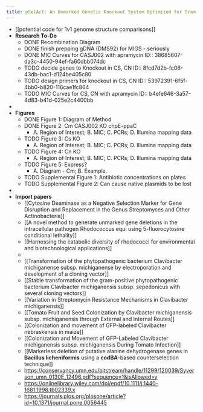 ```yaml
---
title: pSelAct: An Unmarked Genetic Knockout System Optimized for Gram-positive bacteria of the Clavibacter genus
---
```


- [[potential code for 1v1 genome structure comparisons]]
- **Research To-Do**
	- DONE Recombination Diagram
	- DONE finish prepping gDNA (DMS92) for MIGS - seriously
	- DONE MIC Curves for CASJ002 with apramycin
	  ID:: 38685607-da3c-4450-94ef-fa60dbb074dc
	- TODO decide genes to Knockout in CS, CN
	  ID:: 8fcd7d2b-fc06-43db-bac1-d124be405c80
	- TODO design primers for knockout in CS, CN
	  ID:: 53972391-6f5f-4bb0-b820-116cae1fc864
	- TODO MIC Curves for CS, CN with apramycin
	  ID:: b4efe646-3a57-4d83-b41d-025e2c4400bb
-
- **Figures**
	- DONE Figure 1: Diagram of Method
	- DONE Figure 2: Cm CASJ002 KO chpE-ppaC
		- A. Region of Interest; B. MIC; C. PCRs; D. Illumina mapping data
	- TODO Figure 3: Cs KO
		- A. Region of Interest; B. MIC; C. PCRs; D. Illumina mapping data
	- TODO Figure 4: Cn KO
		- A. Region of Interest; B. MIC; C. PCRs; D. Illumina mapping data
	- TODO Figure 5: Express?
		- A. Diagram - Cm; B. Example.
	- TODO Supplemental Figure 1: Antibiotic concentrations on plates
	- TODO Supplemental Figure 2: Can cause native plasmids to be lost
-
- **Import papers**
	- [[Cytosine Deaminase as a Negative Selection Marker for Gene Disruption and Replacement in the Genus Streptomyces and Other Actinobacteria]]
	- [[A novel method to generate unmarked gene deletions in the intracellular 
	  pathogen Rhodococcus equi using 5-fluorocytosine conditional lethality]]
	- [[Harnessing the catabolic diversity of rhodococci for environmental and biotechnological applications]]
	-
	- [[Transformation of the phytopathogenic bacterium Clavibacter michiganense subsp. michiganense by electroporation and development of a cloning vector]]
	- [[Stable transformation of the gram-positive phytopathogenic bacterium Clavibacter michiganensis subsp. sepedonicus with several cloning vectors]]
	- [[Variation in Streptomycin Resistance Mechanisms in Clavibacter michiganensis]]
	- [[Tomato Fruit and Seed Colonization by Clavibacter michiganensis subsp. michiganensis through External and Internal Routes]]
	- [[Colonization and movement of GFP-labeled Clavibacter nebraskensis in maize]]
	- [[Colonization and Movement of GFP-Labeled Clavibacter michiganensis subsp. michiganensis During Tomato Infection]]
	- [[Markerless deletion of putative alanine dehydrogenase genes in __Bacillus licheniformis__ using a  __codBA__-based counterselection technique]]
	- https://conservancy.umn.edu/bitstream/handle/11299/120039/Syverson_umn_0130E_12496.pdf?sequence=1&isAllowed=y
	- https://onlinelibrary.wiley.com/doi/epdf/10.1111/j.1440-1681.1998.tb02339.x
	- https://journals.plos.org/plosone/article?id=10.1371/journal.pone.0056445